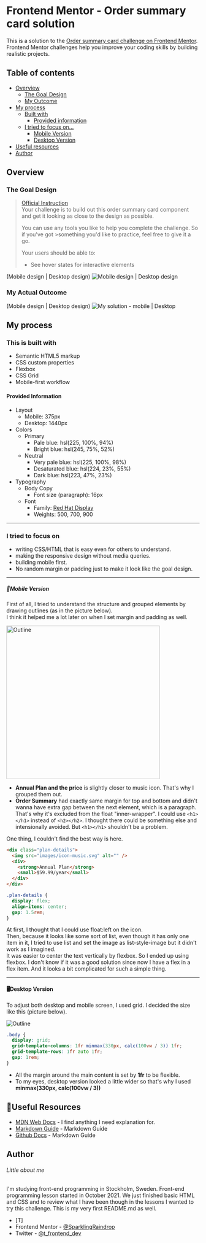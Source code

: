 # Frontend Mentor - Order summary card solution

This is a solution to the [Order summary card challenge on Frontend Mentor](https://www.frontendmentor.io/challenges/order-summary-component-QlPmajDUj). Frontend Mentor challenges help you improve your coding skills by building realistic projects.

## Table of contents

- [Overview](#overview)
  - [The Goal Design](#The-Goal-Design)
  - [My Outcome](#My-Actual-Outcome)
- [My process](#my-process)
  - [Built with](###This-is-built-with)
    - [Provided information](#Provided-information)
  - [I tried to focus on...](#I-tried-to-focus-on)
    - [Mobile Version](#Mobile-Version)
    - [Desktop Version](#Desktop-version)
- [Useful resources](#useful-resources)
- [Author](#author)

## Overview

### The Goal Design

> [Official Instruction](challenge.md) <br>
> Your challenge is to build out this order summary card component and get it looking as close to the design as possible.
>
> You can use any tools you like to help you complete the challenge. So if you've got >something you'd like to practice, feel free to give it a go.
>
> Your users should be able to:
>
> - See hover states for interactive elements

(Mobile design | Desktop design)
![Mobile design | Desktop design](readme/design.PNG)

### My Actual Outcome

(Mobile design | Desktop design)
![My solution - mobile | Desktop](readme/mysolution.PNG)

## My process

### This is built with

- Semantic HTML5 markup
- CSS custom properties
- Flexbox
- CSS Grid
- Mobile-first workflow

#### Provided Information

- Layout
  - Mobile: 375px
  - Desktop: 1440px
- Colors
  - Primary
    - Pale blue: hsl(225, 100%, 94%)
    - Bright blue: hsl(245, 75%, 52%)
  - Neutral
    - Very pale blue: hsl(225, 100%, 98%)
    - Desaturated blue: hsl(224, 23%, 55%)
    - Dark blue: hsl(223, 47%, 23%)
- Typography
  - Body Copy
    - Font size (paragraph): 16px
  - Font
    - Family: [Red Hat Display](https://fonts.google.com/specimen/Red+Hat+Display)
    - Weights: 500, 700, 900

---

### I tried to focus on

- writing CSS/HTML that is easy even for others to understand.
- making the responsive design without media queries.
- building mobile first.
- No random margin or padding just to make it look like the goal design.

---

##### 📱Mobile Version

First of all, I tried to understand the structure and grouped elements by drawing outlines (as in the picture below).<br>
I think it helped me a lot later on when I set margin and padding as well.

<img src="readme/design-plan.PNG" height="400px" alt="Outline">

- **Annual Plan and the price** is slightly closer to music icon. That's why I grouped them out.
- **Order Summary** had exactly same margin for top and bottom and didn't wanna have extra gap between the next element, which is a paragraph. That's why it's excluded from the float "inner-wrapper". I could use `<h1></h1>` instead of `<h2></h2>`. I thought there could be something else and intensionally avoided. But `<h1></h1>` shouldn't be a problem.

One thing, I couldn't find the best way is here.

```html
<div class="plan-details">
  <img src="images/icon-music.svg" alt="" />
  <div>
    <strong>Annual Plan</strong>
    <small>$59.99/year</small>
  </div>
</div>
```

```css
.plan-details {
  display: flex;
  align-items: center;
  gap: 1.5rem;
}
```

At first, I thought that I could use float:left on the icon.<br> Then, because it looks like some sort of list, even though it has only one item in it, I tried to use list and set the image as list-style-image but it didn't work as I imagined.<br>
It was easier to center the text vertically by flexbox.
So I ended up using flexbox. I don't know if it was a good solution since now I have a flex in a flex item. And it looks a bit complicated for such a simple thing.

---

#### 🖥️Desktop Version

To adjust both desktop and mobile screen, I used grid. I decided the size like this (picture below).

![Outline](readme/design-plan2.PNG)

```css
.body {
  display: grid;
  grid-template-columns: 1fr minmax(330px, calc(100vw / 3)) 1fr;
  grid-template-rows: 1fr auto 1fr;
  gap: 1rem;
}
```

- All the margin around the main content is set by **1fr** to be flexible.
- To my eyes, desktop version looked a little wider so that's why I used **minmax(330px, calc(100vw / 3))**

## 📗Useful Resources

- [MDN Web Docs](https://developer.mozilla.org/) - I find anything I need explanation for.
- [Markdown Guide](https://www.markdownguide.org/) - Markdown Guide
- [Github Docs](https://docs.github.com/en/github/writing-on-github/getting-started-with-writing-and-formatting-on-github/basic-writing-and-formatting-syntax) - Markdown Guide

## Author

###### Little about me

I'm studying front-end programming in Stockholm, Sweden.
Front-end programming lesson started in October 2021.
We just finished basic HTML and CSS and to review what I have been though in the lessons I wanted to try this challenge.
This is my very first README.md as well.

- [T]
- Frontend Mentor - [@SparklingRaindrop](https://www.frontendmentor.io/profile/SparklingRaindrop)
- Twitter - [@t_frontend_dev](https://twitter.com/t_frontend_dev)
